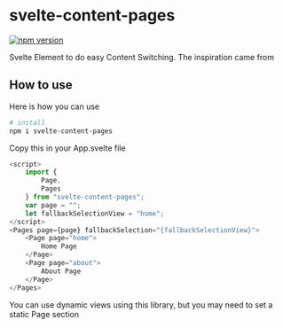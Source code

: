 # svelte-content-pages

[![npm version](https://badge.fury.io/js/svelte-content-pages.svg)](https://badge.fury.io/js/svelte-content-pages)

Svelte Element to do easy Content Switching. The inspiration came from [<iron-pages>](https://www.webcomponents.org/element/@polymer/iron-pages)

## How to use

Here is how you can use

```bash
# install 
npm i svelte-content-pages

```

Copy this in your App.svelte file 

```javascript
<script>
    import {
        Page, 
        Pages
    } from "svelte-content-pages";
    var page = "";
    let fallbackSelectionView = "home";
</script>
<Pages page={page} fallbackSelection="{fallbackSelectionView}">
    <Page page="home">
        Home Page
    </Page>
    <Page page="about">
        About Page
    </Page>
</Pages>
```

You can use dynamic views using this library, but you may need to set a static Page section